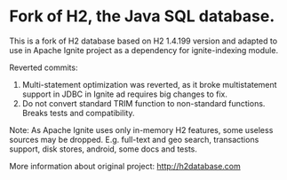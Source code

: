 # Fork of H2, the Java SQL database.

This is a fork of H2 database based on H2 1.4.199 version and adapted to use in Apache Ignite
project as a dependency for ignite-indexing module.

Reverted commits:
1. Multi-statement optimization was reverted, as it broke multistatement support in JDBC in Ignite
ad requires big changes to fix.
2. Do not convert standard TRIM function to non-standard functions. Breaks tests and compatibility.


Note: As Apache Ignite uses only in-memory H2 features, some useless sources may be dropped.
E.g. full-text and geo search, transactions support, disk stores, android, some docs and tests.

More information about original project: http://h2database.com